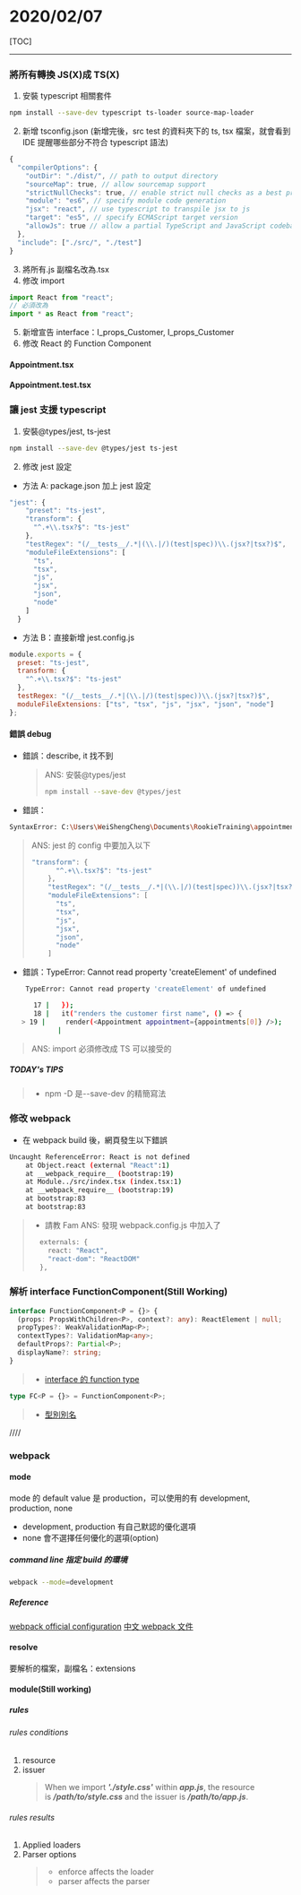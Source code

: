 # 2020/02/07

[TOC]

---

### 將所有轉換 JS(X)成 TS(X)

1. 安裝 typescript 相關套件

```bash
npm install --save-dev typescript ts-loader source-map-loader
```

2. 新增 tsconfig.json (新增完後，src test 的資料夾下的 ts, tsx 檔案，就會看到 IDE 提醒哪些部分不符合 typescript 語法)

```javascript
{
  "compilerOptions": {
    "outDir": "./dist/", // path to output directory
    "sourceMap": true, // allow sourcemap support
    "strictNullChecks": true, // enable strict null checks as a best practice
    "module": "es6", // specify module code generation
    "jsx": "react", // use typescript to transpile jsx to js
    "target": "es5", // specify ECMAScript target version
    "allowJs": true // allow a partial TypeScript and JavaScript codebase
  },
  "include": ["./src/", "./test"]
}
```

3. 將所有.js 副檔名改為.tsx
4. 修改 import

```javascript
import React from "react";
// 必須改為
import * as React from "react";
```

5. 新增宣告 interface：I_props_Customer, I_props_Customer
6. 修改 React 的 Function Component

#### Appointment.tsx

#### Appointment.test.tsx

### 讓 jest 支援 typescript

1. 安裝@types/jest, ts-jest

```bash
npm install --save-dev @types/jest ts-jest
```

2. 修改 jest 設定

- 方法 A: package.json 加上 jest 設定

```javascript
"jest": {
    "preset": "ts-jest",
    "transform": {
      "^.+\\.tsx?$": "ts-jest"
    },
    "testRegex": "(/__tests__/.*|(\\.|/)(test|spec))\\.(jsx?|tsx?)$",
    "moduleFileExtensions": [
      "ts",
      "tsx",
      "js",
      "jsx",
      "json",
      "node"
    ]
  }
```

- 方法 B：直接新增 jest.config.js

```javascript
module.exports = {
  preset: "ts-jest",
  transform: {
    "^.+\\.tsx?$": "ts-jest"
  },
  testRegex: "(/__tests__/.*|(\\.|/)(test|spec))\\.(jsx?|tsx?)$",
  moduleFileExtensions: ["ts", "tsx", "js", "jsx", "json", "node"]
};
```

#### 錯誤 debug

- 錯誤：describe, it 找不到

  > ANS: 安裝@types/jest
  >
  > ```bash
  > npm install --save-dev @types/jest
  > ```

- 錯誤：

```bash
SyntaxError: C:\Users\WeiShengCheng\Documents\RookieTraining\appointments\src\Appointment.tsx: Unexpected reserved word 'interface' (4:0)
```

> ANS: jest 的 config 中要加入以下
>
> ```javascript
> "transform": {
>       "^.+\\.tsx?$": "ts-jest"
>     },
>     "testRegex": "(/__tests__/.*|(\\.|/)(test|spec))\\.(jsx?|tsx?)$",
>     "moduleFileExtensions": [
>       "ts",
>       "tsx",
>       "js",
>       "jsx",
>       "json",
>       "node"
>     ]
> ```

- 錯誤：TypeError: Cannot read property 'createElement' of undefined

```bash
    TypeError: Cannot read property 'createElement' of undefined

      17 |   });
      18 |   it("renders the customer first name", () => {
   > 19 |     render(<Appointment appointment={appointments[0]} />);
            |
```

> ANS: import 必須修改成 TS 可以接受的

##### TODAY's TIPS

> - npm -D 是--save-dev 的精簡寫法

### 修改 webpack

- 在 webpack build 後，網頁發生以下錯誤

```bash
Uncaught ReferenceError: React is not defined
    at Object.react (external "React":1)
    at __webpack_require__ (bootstrap:19)
    at Module../src/index.tsx (index.tsx:1)
    at __webpack_require__ (bootstrap:19)
    at bootstrap:83
    at bootstrap:83
```

> - 請教 Fam
>   ANS: 發現 webpack.config.js 中加入了
>
> ```bash
>   externals: {
>     react: "React",
>     "react-dom": "ReactDOM"
>   },
> ```

### 解析 interface FunctionComponent(Still Working)

```typescript
interface FunctionComponent<P = {}> {
  (props: PropsWithChildren<P>, context?: any): ReactElement | null;
  propTypes?: WeakValidationMap<P>;
  contextTypes?: ValidationMap<any>;
  defaultProps?: Partial<P>;
  displayName?: string;
}
```

> - [interface 的 function type](http://www.typescriptlang.org/docs/handbook/interfaces.html#function-types)

```typescript
type FC<P = {}> = FunctionComponent<P>;
```

> - [型別別名](http://www.typescriptlang.org/docs/handbook/advanced-types.html#type-aliases)

////

### webpack

#### mode

mode 的 default value 是 production，可以使用的有 development, production, none

- development, production 有自己默認的優化選項
- none 會不選擇任何優化的選項(option)

##### command line 指定 build 的環境

```bash
webpack --mode=development
```

##### Reference

[webpack official configuration](https://webpack.js.org/configuration/)
[中文 webpack 文件](https://webpack.docschina.org/)

#### resolve

要解析的檔案，副檔名：extensions

#### module(Still working)

##### rules

###### rules conditions

1. resource
2. issuer
   > When we import **_'./style.css'_** within **_app.js_**, the resource is **_/path/to/style.css_** and the issuer is **_/path/to/app.js_**.

###### rules results

1. Applied loaders
2. Parser options
   > - enforce affects the loader
   > - parser affects the parser
